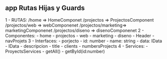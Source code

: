 ## app Rutas Hijas y Guards ##

1 - RUTAS:
         /home => HomeComponet
         /projectos => ProjectosComponent
                /projectos/web => webComponenet
                /projectos/marketing=> marketingComponenet
                /projectos/diseno => disenoComponenet
2 - Componentes:
         - home
         - projectos
              - web
              - marketing
              - diseno
          - Header
          - navProjets
3 - Interfaces:
            - porjecto
               - id: number
               - name: string
               - data: IData
            - IData
                - descripcion
                - title
                - clients
                - numbersProjects
4 - Services:
          - ProyectsServices
                 - getAll()
                 - getById(id:number)
